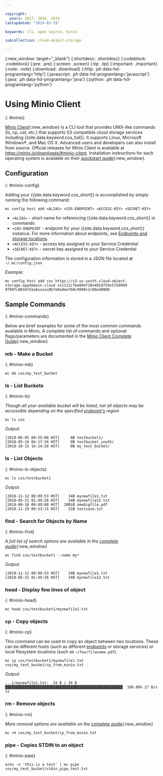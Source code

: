 ```yaml
---

copyright:
  years: 2017, 2018, 2019
lastupdated: "2019-03-19"

keywords: cli, open source, minio

subcollection: cloud-object-storage

---
```

{:new_window: target="_blank"}
{:shortdesc: .shortdesc}
{:codeblock: .codeblock}
{:pre: .pre}
{:screen: .screen}
{:tip: .tip}
{:important: .important}
{:note: .note}
{:download: .download} 
{:http: .ph data-hd-programlang='http'} 
{:javascript: .ph data-hd-programlang='javascript'} 
{:java: .ph data-hd-programlang='java'} 
{:python: .ph data-hd-programlang='python'}

# Using Minio Client
{: #minio}

[Minio Client](https://min.io/download#/linux){:new_window} is a CLI tool that provides UNIX-like commands (ls, cp, cat, etc.) that supports S3 compatible cloud storage services including {{site.data.keyword.cos_full}}.  It supports Linux, Microsoft Windows&reg;, and Mac OS X.  Advanced users and developers can also install from source.  Official releases for Minio Client is available at https://minio.io/downloads/#minio-client.  Installation instructions for each operating system is available on their [quickstart guide](https://docs.min.io/docs/minio-client-quickstart-guide.html){:new_window}.

## Configuration
{: #minio-config}

Adding your {{site.data.keyword.cos_short}} is accomplished by simply running the following command:

```
mc config host add <ALIAS> <COS-ENDPOINT> <ACCESS-KEY> <SECRET-KEY>
```

* `<ALIAS>` - short name for referencing {{site.data.keyword.cos_short}} in commands
* `<COS-ENDPOINT` - endpoint for your {{site.data.keyword.cos_short}} instance. For more information about endpoints, see [Endpoints and storage locations](/docs/services/cloud-object-storage?topic=cloud-object-storage-endpoints#endpoints).
* `<ACCESS-KEY>` - access key assigned to your Service Credential
* `<SECRET-KEY>` - secret key assigned to your Service Credential

The configuration information is stored in a JSON file located at `~/.mc/config.json`

*Example:*
```
mc config host add cos https://s3.us-south.cloud-object-storage.appdomain.cloud xx1111cfbe094710x4819759x57e9999 9f99fc08347d1a6xxxxx0b7e0a9ee7b0c9999c2c08ed0000
```

## Sample Commands
{: #minio-commands}

Below are brief examples for some of the most common commands available in Minio.  A complete list of commands and optional flags/parameters are documented in the [Minio Client Complete Guide](https://docs.min.io/docs/minio-client-complete-guide){:new_window}

### mb - Make a Bucket
{: #minio-mb}

```
mc mb cos/my_test_bucket
```

### ls - List Buckets
{: #minio-ls}

*Though all your available bucket will be listed, not all objects may be accessible depending on the specified [endpoint's](/docs/services/cloud-object-storage?topic=cloud-object-storage-endpoints#endpoints) region*
```
mc ls cos
```
*Output:*
```
[2018-06-05 09:55:08 HST]     0B testbucket1/
[2018-05-24 04:17:34 HST]     0B testbucket_south/
[2018-10-15 16:14:28 HST]     0B my_test_bucket/
```


### ls - List Objects
{: #minio-ls-objects}

```
mc ls cos/testbucket1
```
*Output:*
```
[2018-11-12 08:09:53 HST]    34B mynewfile1.txt
[2018-05-31 01:49:26 HST]    34B mynewfile12.txt
[2018-08-10 09:49:08 HST]  20MiB newbigfile.pdf
[2018-11-29 09:53:15 HST]    31B testsave.txt
```

### find - Search for Objects by Name
{: #minio-find}

*A full list of search options are available in the [complete guide](https://docs.min.io/docs/minio-client-complete-guide#find){:new_window}*

```
mc find cos/testbucket1 --name my*
```
*Output:*
```
[2018-11-12 08:09:53 HST]    34B mynewfile1.txt
[2018-05-31 01:49:26 HST]    34B mynewfile12.txt
```

### head - Display few lines of object
{: #minio-head}

```
mc head cos/testbucket1/mynewfile1.txt
```

### cp - Copy objects
{: #minio-cp}

This command can be used to copy an object between two locations.  These can be different hosts (such as different [endpoints](/docs/services/cloud-object-storage?topic=cloud-object-storage-endpoints#endpoints) or storage services) or local filesystem locations (such as `~/foo/filename.pdf`).
```
mc cp cos/testbucket1/mynewfile1.txt cos/my_test_bucket/cp_from_minio.txt
```
*Output:*
```
...1/mynewfile1.txt:  34 B / 34 B  ▓▓▓▓▓▓▓▓▓▓▓▓▓▓▓▓▓▓▓▓▓▓▓▓▓▓▓▓▓▓▓▓▓▓▓▓▓▓▓▓▓▓▓▓▓▓▓▓▓▓▓▓▓▓  100.00% 27 B/s 1s
```

### rm - Remove objects
{: #minio-rm}

*More removal options are available on the [complete guide](https://docs.min.io/docs/minio-client-complete-guide#rm){:new_window}*

```
mc rm cos/my_test_bucket/cp_from_minio.txt
```

### pipe - Copies STDIN to an object
{: #minio-pipe}

```
echo -n 'this is a test' | mc pipe cos/my_test_bucket/stdin_pipe_test.txt
```